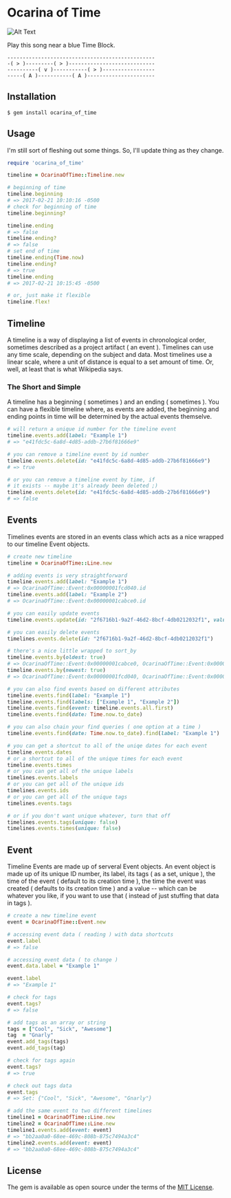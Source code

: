 # Ocarina of Time
![Alt Text](http://i.imgur.com/213eY1X.png)

Play this song near a blue Time Block.

```
------------------------------------------------
-( > )---------( > )----------------------------
----------( v )-----------( > )-----------------
-----( A )-----------( A )----------------------
```

## Installation

    $ gem install ocarina_of_time

## Usage

I'm still sort of fleshing out some things. So, I'll update thing as they change.

```ruby
require 'ocarina_of_time'

timeline = OcarinaOfTime::Timeline.new

# beginning of time
timeline.beginning
# => 2017-02-21 10:10:16 -0500
# check for beginning of time
timeline.beginning?

timeline.ending
# => false
timeline.ending?
# => false
# set end of time
timeline.ending(Time.now)
timeline.ending?
# => true
timeline.ending
# => 2017-02-21 10:15:45 -0500

# or, just make it flexible
timeline.flex!

```

## Timeline
A timeline is a way of displaying a list of events in chronological order, sometimes described as a project artifact ( an event ). Timelines can use any time scale, depending on the subject and data. Most timelines use a linear scale, where a unit of distance is equal to a set amount of time. Or, well, at least that is what Wikipedia says.

### The Short and Simple

A timeline has a beginning ( sometimes ) and an ending ( sometimes ). You can have a flexible timeline where, as events are added, the beginning and ending points in time will be determined by the actual events themselve.
 
```ruby
# will return a unique id number for the timeline event
timeline.events.add(label: "Example 1")
# => "e41fdc5c-6a8d-4d85-addb-27b6f81666e9"

# you can remove a timeline event by id number
timeline.events.delete(id: "e41fdc5c-6a8d-4d85-addb-27b6f81666e9")
# => true

# or you can remove a timeline event by time, if
# it exists -- maybe it's already been deleted ;)
timeline.events.delete(id: "e41fdc5c-6a8d-4d85-addb-27b6f81666e9")
# => false
```

## Events
Timelines events are stored in an events class which acts as a nice wrapped to our timeline Event objects.

```ruby
# create new timeline
timeline = OcarinaOfTime::Line.new

# adding events is very straightforward
timeline.events.add(label: "Example 1")
# => OcarinaOfTime::Event:0x00000001fcd040.id
timeline.events.add(label: "Example 2")
# => OcarinaOfTime::Event:0x00000001cabce0.id

# you can easily update events
timeline.events.update(id: "2f6716b1-9a2f-46d2-8bcf-4db0212032f1", value: 1)

# you can easily delete events
timelines.events.delete(id: "2f6716b1-9a2f-46d2-8bcf-4db0212032f1")

# there's a nice little wrapped to sort_by
timeline.events.by(oldest: true)
# => OcarinaOfTime::Event:0x00000001cabce0, OcarinaOfTime::Event:0x00000001fcd040
timeline.events.by(newest: true)
# => OcarinaOfTime::Event:0x00000001fcd040, OcarinaOfTime::Event:0x00000001cabce0

# you can also find events based on different attributes
timeline.events.find(label: "Example 1")
timeline.events.find(labels: ["Example 1", "Example 2"])
timeline.events.find(event: timeline.events.all.first)
timeline.events.find(date: Time.now.to_date)

# you can also chain your find queries ( one option at a time )
timeline.events.find(date: Time.now.to_date).find(label: "Example 1")

# you can get a shortcut to all of the uniqe dates for each event
timeline.events.dates
# or a shortcut to all of the unique times for each event
timeline.events.times
# or you can get all of the unique labels
timelines.events.labels
# or you can get all of the unique ids
timelines.events.ids
# or you can get all of the unique tags
timelines.events.tags

# or if you don't want unique whatever, turn that off
timelines.events.tags(unique: false)
timelines.events.times(unique: false)
```

## Event
Timeline Events are made up of serveral Event objects. An event object is made up of its unique ID number,
its label, its tags ( as a set, unique ), the time of the event ( default to its creation time ), the time
the event was created ( defaults to its creation time ) and a value -- which can be whatever you like, if you
want to use that ( instead of just stuffing that data in tags ).

```ruby
# create a new timeline event
event = OcarinaOfTime::Event.new

# accessing event data ( reading ) with data shortcuts
event.label
# => false

# accessing event data ( to change )
event.data.label = "Example 1"

event.label
# => "Example 1" 

# check for tags
event.tags?
# => false

# add tags as an array or string
tags = ["Cool", "Sick", "Awesome"]
tag  = "Gnarly"
event.add_tags(tags)
event.add_tags(tag)

# check for tags again
event.tags?
# => true

# check out tags data
event.tags
# => Set: {"Cool", "Sick", "Awesome", "Gnarly"}

# add the same event to two different timelines
timeline1 = OcarinaOfTime::Line.new 
timeline2 = OcarinaOfTime::Line.new 
timeline1.events.add(event: event)
# => "bb2aa0a0-68ee-469c-808b-875c7494a3c4"
timeline2.events.add(event: event)
# => "bb2aa0a0-68ee-469c-808b-875c7494a3c4"
```

## License

The gem is available as open source under the terms of the [MIT License](http://opensource.org/licenses/MIT).

